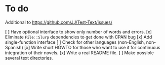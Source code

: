 # To do

Additional to https://github.com/JJ/Test-Text/issues/

[ ] Have optional interface to show only number of words and errors. 
[x] Eliminate `File::Slurp` dependencies to get done with CPAN bug
[x] Add single-function interface
[ ] Check for other languages (non-English, non-Spanish)
[x] Write short HOWTO for those who want to use it for continuous
   integration of their novels.
[x] Write a real README file.
[ ] Make possible several text directories.
